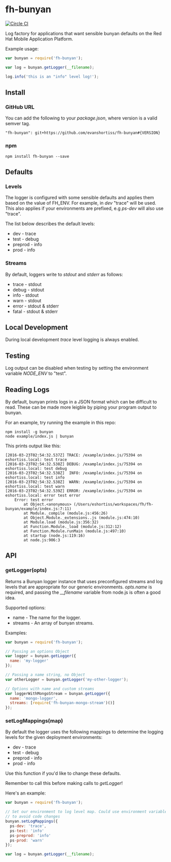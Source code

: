 # fh-bunyan

[![Circle CI](https://circleci.com/gh/evanshortiss/fh-bunyan/tree/master.svg?style=svg)](https://circleci.com/gh/evanshortiss/fh-bunyan/tree/master)

Log factory for applications that want sensible bunyan defaults on the Red
Hat Mobile Application Platform.

Example usage:

```js
var bunyan = require('fh-bunyan');

var log = bunyan.getLogger(__filename);

log.info('this is an "info" level log!');
```

## Install

### GitHub URL
You can add the following to your *package.json*, where version is a valid
semver tag.

```
"fh-bunyan": git+https://github.com/evanshortiss/fh-bunyan#{VERSION}
```

### npm

```
npm install fh-bunyan --save
```

## Defaults

### Levels
The logger is configured with some sensible defaults and applies them based on
the value of FH_ENV. For example, in _dev_ "trace" will be used. This also
applies if your environments are prefixed, e.g _ps-dev_ will also use "trace".

The list below describes the default levels:

* dev - trace
* test - debug
* preprod - info
* prod - info

### Streams
By default, loggers write to _stdout_ and _stderr_ as follows:

* trace - stdout
* debug - stdout
* info - stdout
* warn - stdout
* error - stdout & stderr
* fatal - stdout & stderr

## Local Development
During local development _trace_ level logging is always enabled.

## Testing
Log output can be disabled when testing by setting the environment variable
*NODE_ENV* to "test".

## Reading Logs
By default, bunyan prints logs in a JSON format which can be difficult to read.
These can be made more leigble by piping your program output to bunyan.

For an example, try running the example in this repo:

```
npm install -g bunyan
node example/index.js | bunyan
```

This prints output like this:

```
[2016-03-23T02:54:32.537Z] TRACE: /example/index.js/75394 on eshortiss.local: test trace
[2016-03-23T02:54:32.538Z] DEBUG: /example/index.js/75394 on eshortiss.local: test debug
[2016-03-23T02:54:32.538Z]  INFO: /example/index.js/75394 on eshortiss.local: test info
[2016-03-23T02:54:32.538Z]  WARN: /example/index.js/75394 on eshortiss.local: test warn
[2016-03-23T02:54:32.539Z] ERROR: /example/index.js/75394 on eshortiss.local: error test error
    Error: test error
        at Object.<anonymous> (/Users/eshortiss/workspaces/fh/fh-bunyan/example/index.js:7:11)
        at Module._compile (module.js:456:26)
        at Object.Module._extensions..js (module.js:474:10)
        at Module.load (module.js:356:32)
        at Function.Module._load (module.js:312:12)
        at Function.Module.runMain (module.js:497:10)
        at startup (node.js:119:16)
        at node.js:906:3
```

## API

### getLogger(opts)
Returns a Bunyan logger instance that uses preconfigured streams and log levels
that are appropriate for our generic environments. _opts.name_ is required, and
passing the *__filename* variable from node.js is often a good idea.

Supported options:
* name <String> - The name for the logger.
* streams <Array> - An array of bunyan streams.

Examples:

```js
var bunyan = require('fh-bunyan');

// Passing an options Object
var logger = bunyan.getLogger({
  name: 'my-logger'
});

// Passing a name string, no Object
var otherLogger = bunyan.getLogger('my-other-logger');

// Options with name and custom streams
var loggerWithMongoStream = bunyan.getLogger({
  name: 'mongo-logger',
  streams: [require('fh-bunyan-mongo-stream')()]
});
```

### setLogMappings(map)
By default the logger uses the following mappings to determine the logging
levels for the given deployment environments:

* dev - trace
* test - debug
* preprod - info
* prod - info

Use this function if you'd like to change these defaults.

Remember to call this before making calls to _getLogger_!

Here's an example:

```js
var bunyan = require('fh-bunyan');

// Set our environment to log level map. Could use environment variables here
// to avoid code changes
bunyan.setLogMappings({
  ps-dev: 'trace',
  ps-test: 'info'
  ps-preprod: 'info'
  ps-prod: 'warn'
});

var log = bunyan.getLogger(__filename);
```
